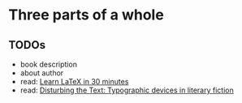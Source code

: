 # Three parts of a whole

## TODOs

- book description
- about author
- read: [Learn LaTeX in 30 minutes](https://www.overleaf.com/learn/latex/Learn_LaTeX_in_30_minutes)
- read: [Disturbing the Text: Typographic devices in literary fiction](https://zoesadokierski.com/disturbing-the-text-typographic-devices-in-literary-fiction)


